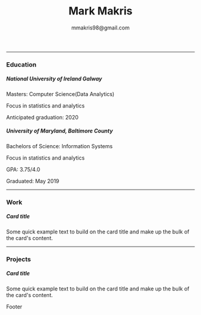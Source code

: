 <link type="text/css" rel="stylesheet" href="/assets/css/bootstrap.css" />
<link type="text/css" rel="stylesheet" href="/assets/css/my.css" />

<header class="fixed-top theHeader">
  <h1>Mark Makris</h1>
  <p>mmakris98@gmail.com</p>
</header>

<div class="container theBody">
  <hr/>
  <h3 class="theTitle">
    Education
  </h3>
  <div class="card justify-content-md-center thePiece">
    <div class="card-body">
      <h5 class="card-title">National University of Ireland Galway</h5>
      <p class="card-text">Masters: Computer Science(Data Analytics)</p>
      <p class="card-text">Focus in statistics and analytics</p>
      <p class="card-text"> Anticipated graduation: 2020</p>
    </div>
  </div>
  <div class="card justify-content-md-center thePiece">
    <div class="card-body">
      <h5 class="card-title">University of Maryland, Baltimore County</h5>
      <p class="card-text">Bachelors of Science: Information Systems</p>
      <p class="card-text">Focus in statistics and analytics</p>
      <p class="card-text">GPA: 3.75/4.0</p>
      <p class="card-text">Graduated: May 2019</p>
    </div>
  </div>
  <hr/>
  <h3 class="theTitle">
    Work
  </h3>
  <div class="card justify-content-md-center thePiece">
    <div class="card-body">
      <h5 class="card-title">Card title</h5>
      <p class="card-text">Some quick example text to build on the card title and make up the bulk of the card's content.</p>
    </div>
  </div>
  <hr/>
  <h3 class="theTitle">
    Projects
  </h3>
  <div class="card thePiece">
    <div class="card-body">
      <h5 class="card-title">Card title</h5>
      <p class="card-text">Some quick example text to build on the card title and make up the bulk of the card's content.</p>
    </div>
  </div>
</div>

<footer class="fixed-bottom theFooter">
Footer
</footer>
